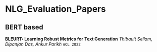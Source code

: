 # NLG_Evaluation_Papers

## BERT based

**BLEURT: Learning Robust Metrics for Text Generation** *Thibault Sellam, Dipanjan Das, Ankur Parikh* `ACL 2022`

